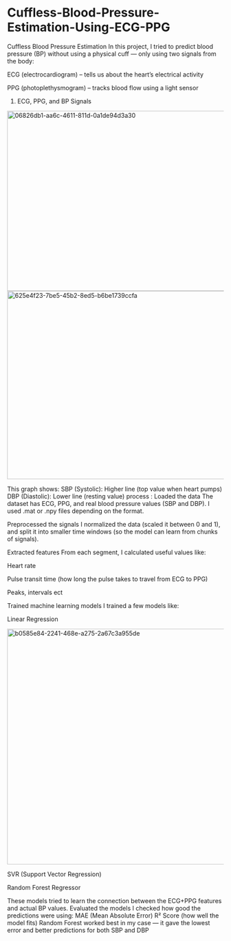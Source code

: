 # Cuffless-Blood-Pressure-Estimation-Using-ECG-PPG

Cuffless Blood Pressure Estimation
In this project, I tried to predict blood pressure (BP) without using a physical cuff — only using two signals from the body:

ECG (electrocardiogram) – tells us about the heart’s electrical activity

PPG (photoplethysmogram) – tracks blood flow using a light sensor
1. ECG, PPG, and BP Signals
<img width="552" height="418" alt="06826db1-aa6c-4611-811d-0a1de94d3a30" src="https://github.com/user-attachments/assets/0542bf8c-87a6-4e39-8d74-513d1becbf19" />
<img width="571" height="437" alt="625e4f23-7be5-45b2-8ed5-b6be1739ccfa" src="https://github.com/user-attachments/assets/5ed385de-009e-4ad3-b5c5-693924472cb2" />
 
 This graph shows:
SBP (Systolic): Higher line (top value when heart pumps)
DBP (Diastolic): Lower line (resting value)
 process :
Loaded the data
The dataset has ECG, PPG, and real blood pressure values (SBP and DBP). I used .mat or .npy files depending on the format.

Preprocessed the signals
I normalized the data (scaled it between 0 and 1), and split it into smaller time windows (so the model can learn from chunks of signals).

Extracted features
From each segment, I calculated useful values like:

Heart rate

Pulse transit time (how long the pulse takes to travel from ECG to PPG)

Peaks, intervals ect 

Trained machine learning models
I trained a few models like:

Linear Regression

<img width="1337" height="547" alt="b0585e84-2241-468e-a275-2a67c3a955de" src="https://github.com/user-attachments/assets/469f27b2-3ef5-4fba-895e-aaa72e4783f4" />

SVR (Support Vector Regression)

Random Forest Regressor
 

These models tried to learn the connection between the ECG+PPG features and actual BP values.
Evaluated the models
I checked how good the predictions were using:
MAE (Mean Absolute Error)
R² Score (how well the model fits)
Random Forest worked best in my case — it gave the lowest error and better predictions for both SBP and DBP
